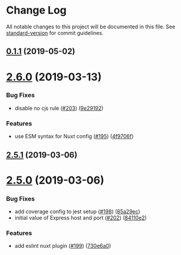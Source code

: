 # Change Log

All notable changes to this project will be documented in this file. See [standard-version](https://github.com/conventional-changelog/standard-version) for commit guidelines.

## [0.1.1](https://github.com/bmartel/create-mithril-app/compare/v2.6.0...v0.1.1) (2019-05-02)



# [2.6.0](https://github.com/nuxt/create-nuxt-app/compare/v2.5.1...v2.6.0) (2019-03-13)


### Bug Fixes

* disable no cjs rule ([#203](https://github.com/nuxt/create-nuxt-app/issues/203)) ([9e29192](https://github.com/nuxt/create-nuxt-app/commit/9e29192))


### Features

* use ESM syntax for Nuxt config ([#195](https://github.com/nuxt/create-nuxt-app/issues/195)) ([4f9706f](https://github.com/nuxt/create-nuxt-app/commit/4f9706f))



## [2.5.1](https://github.com/nuxt/create-nuxt-app/compare/v2.5.0...v2.5.1) (2019-03-06)



# [2.5.0](https://github.com/nuxt/create-nuxt-app/compare/v2.4.3...v2.5.0) (2019-03-06)


### Bug Fixes

* add coverage config to jest setup ([#198](https://github.com/nuxt/create-nuxt-app/issues/198)) ([85a29ec](https://github.com/nuxt/create-nuxt-app/commit/85a29ec))
* initial value of Express host and port ([#202](https://github.com/nuxt/create-nuxt-app/issues/202)) ([84110e2](https://github.com/nuxt/create-nuxt-app/commit/84110e2))


### Features

* add eslint nuxt plugin ([#199](https://github.com/nuxt/create-nuxt-app/issues/199)) ([730e6a0](https://github.com/nuxt/create-nuxt-app/commit/730e6a0))
